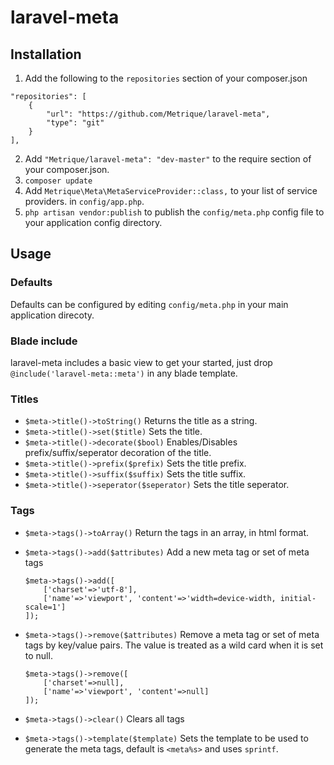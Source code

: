 # laravel-meta

## Installation

1. Add the following to the `repositories` section of your composer.json

```
"repositories": [
    {
        "url": "https://github.com/Metrique/laravel-meta",
        "type": "git"
    }
],
```

2. Add `"Metrique/laravel-meta": "dev-master"` to the require section of your composer.json. 
3. `composer update`
4. Add `Metrique\Meta\MetaServiceProvider::class,` to your list of service providers. in `config/app.php`.
5. `php artisan vendor:publish` to publish the `config/meta.php` config file to your application config directory.

## Usage

### Defaults

Defaults can be configured by editing `config/meta.php` in your main application direcoty.

### Blade include

laravel-meta includes a basic view to get your started, just drop `@include('laravel-meta::meta')` in any blade template.

### Titles

- `$meta->title()->toString()` Returns the title as a string.
- `$meta->title()->set($title)` Sets the title.
- `$meta->title()->decorate($bool)` Enables/Disables prefix/suffix/seperator decoration of the title.
- `$meta->title()->prefix($prefix)` Sets the title prefix.
- `$meta->title()->suffix($suffix)` Sets the title suffix.
- `$meta->title()->seperator($seperator)` Sets the title seperator.

### Tags

- `$meta->tags()->toArray()` Return the tags in an array, in html format.
- `$meta->tags()->add($attributes)` Add a new meta tag or set of meta tags

    ```
    $meta->tags()->add([
        ['charset'=>'utf-8'],
        ['name'=>'viewport', 'content'=>'width=device-width, initial-scale=1']
    ]);
    ```
- `$meta->tags()->remove($attributes)` Remove a meta tag or set of meta tags by key/value pairs. The value is treated as a wild card when it is set to null.

    ```
    $meta->tags()->remove([
        ['charset'=>null],
        ['name'=>'viewport', 'content'=>null]
    ]);
    ```
- `$meta->tags()->clear()` Clears all tags
- `$meta->tags()->template($template)` Sets the template to be used to generate the meta tags, default is `<meta%s>` and uses `sprintf`.